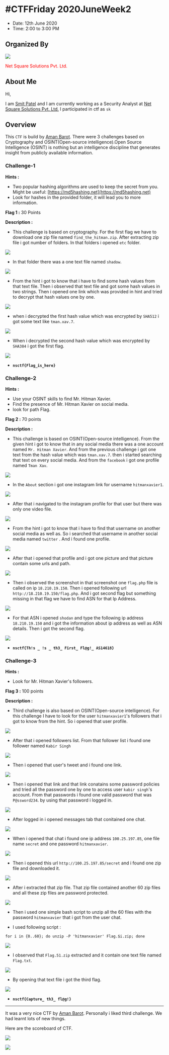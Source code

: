 # #CTFFriday 2020JuneWeek2 

* Date: 12th June 2020
* Time: 2:00 to 3:00 PM

## Organized By

 ![](ctf3/0.png)  

 <span style="color:red"> Net Square Solutions Pvt. Ltd.</span>                              

## About Me

Hi,

I am [Smit Patel](https://twitter.com/smit_2307) and I am currently working as a Security Analyst at  [Net Square Solutions Pvt. Ltd.](https://net-square.com) I participated in ctf as ```sk```

## Overview

This ```CTF``` is build by [Aman Barot](https://twitter.com/AmanBarot12). There were 3 challenges based on Cryptography and OSINT(Open-source intelligence).Open Source Intelligence (OSINT) is nothing but an intelligence discipline that generates insight from publicly available information.

<h3>Challenge-1</h3>

**Hints :**

* Two popular hashing algorithms are used to keep the secret from you.
Might be useful: [https://md5hashing.net](https://md5hashing.net)
* Look for hashes in the provided folder, it will lead you to more information.

**Flag 1 :** 30 Points 

**Description :**

* This challenge is based on cryptography. For the first flag we have to download one zip file named `find_the_hitman.zip`. After extracting zip file i got number of folders. In that folders i opened `etc` folder.

 ![](ctf3/6.png)

* In that folder there was a one text file named `shadow`.

 ![](ctf3/7.png) 

* From the hint i got to know that i have to find some hash values from that text file. Then i observed that text file and got some hash values in two strings. Then i opened one link which was provided in hint and tried to decrypt that hash values one by one. 

 ![](ctf3/8.png)

* when i decrypted the first hash value which was encrypted by `SHA512` i got some text like `tman.xav.7`. 

 ![](ctf3/9.png)

* When i decrypted the second hash value which was encrypted by `SHA384` i got the first flag.

 ![](ctf3/10.png)

* **`nsctf{Flag_is_here}`**

<h3>Challenge-2</h3>

**Hints :**

* Use your OSINT skills to find Mr. Hitman Xavier.
* Find the presence of Mr. Hitman Xavier on social media. 
* look for path Flag.

**Flag 2 :** 70 points

**Description :**

* This challenge is based on OSINT(Open-source intelligence). From the given hint i got to know that in any social media there was a one account named `Mr. Hitman Xavier`. And from the previous challenge i got one text from the hash value which was `tman.xav.7`. then i started searching that text on every social media. And from the `facebook` i got one profile named `Tman Xav`.

 ![](ctf3/23.png)

* In the `About` section i got one instagram link for username `hitmanxavier1`.

 ![](ctf3/24.png)

* After that i navigated to the instagram profile for that user but there was only one video file.

 ![](ctf3/25.png)

* From the hint i got to know that i have to find that username on another social media as well as. So i searched that username in another social media named `twitter` . And i found one profile.

 ![](ctf3/4.png)

* After that i opened that profile and i got one picture and that picture contain some urls and path.

 ![](ctf3/5.png)

* Then i observed the screenshot in that screenshot one `flag.php` file is called on ip `18.210.19.150`. Then i opened following url `http://18.210.19.150/flag.php`. And i got second flag but something missing in that flag we have to find ASN for that Ip Address.

 ![](ctf3/2.png)

* For that ASN i opened `shodan` and type the following ip address `18.210.19.150` and i got the information about ip address as well as ASN details. Then i got the second flag.

 ![](ctf3/3.png)

* **`nsctf{Th!s _ !s _ th3_ First_ Fl@g!_ AS14618}`**

<h3>Challenge-3</h3>

**Hints :**

* Look for Mr. Hitman Xavier's followers.

**Flag 3 :** 100 points 

**Description :**

* Third challenge is also based on OSINT(Open-source intelligence). For this challenge I have to look for the user `hitmanxavier1`'s followers that i got to know from the hint. So i opened that user profile.

 ![](ctf3/11.png)

* After that i opened followers list. From that follower list i found one follower named `Kabir Singh`

 ![](ctf3/12.png)

* Then i opened that user's tweet and i found one link. 

 ![](ctf3/13.png)

* Then i opened that link and that link conatains some password policies and tried all the password one by one to access user `kabir singh`'s account. From that passwords i found one valid password that was `P@ssword234`. by using that password i logged in.

 ![](ctf3/14.png)

*  After logged in i opened messages tab that conitained one chat.

 ![](ctf3/15.png)

* When i opened that chat i found one ip address `100.25.197.85`, one file name `secret` and one password `hitmanxavier`.

 ![](ctf3/16.png)

*  Then i opened this url `http://100.25.197.85/secret` and i found one zip file and downloaded it.

 ![](ctf3/17.png)

* After i extracted that zip file. That zip file contained another 60 zip files and all these zip files are password protected. 

 ![](ctf3/18.png)

* Then i used one simple bash script to unzip all the 60 files with the password `hitmanxavier` that i got from the user chat.

* I used following script :

 `for i in {0..60}; do unzip -P 'hitmanxavier' Flag.$i.zip; done`

 ![](ctf3/19.png)

* I observed that `Flag.51.zip` extracted and it contain one text file named `Flag.txt`.

 ![](ctf3/20.png)

* By opening that text file i got the third flag.

 ![](ctf3/21.png)

* **`nsctf{Capture_ th3_ fl@g!}`**

--------

It was a very nice CTF by [Aman Barot](https://twitter.com/AmanBarot12). Personally i liked third challenge. We had learnt lots of new things.

Here are the scoreboard of CTF. 
 
 ![](ctf3/26.png)

 ![](ctf3/1.png)